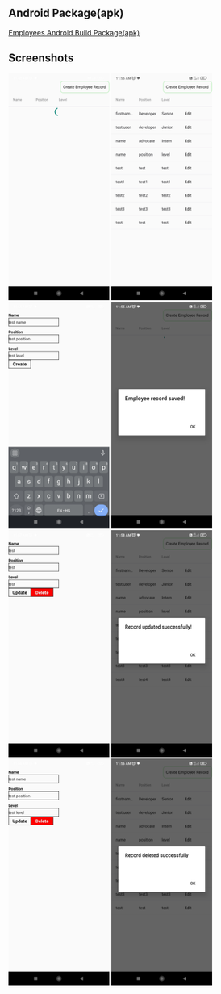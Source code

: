 ## Android Package(apk)
<a href="https://drive.google.com/file/d/13dff21X4HRlwnVfg-e5H9Z7h3Yg9sgru/view?usp=sharing">Employees Android Build Package(apk)</a>

## Screenshots
<div>
    <img src="./assets/1-ActivityIndicator.jpg" alt="ActivityIndicator" style="height:450px; width:200px;"/>
    <img src="./assets/2-EmployeesList.jpg" alt="EmployeesList" style="height:450px; width:200px;"/>
    <img src="./assets/3-RecordCreateForm.jpg" alt="RecordCreateForm" style="height:450px; width:200px;"/>
    <img src="./assets/4-RecordCreated.jpg" alt="RecordCreated" style="height:450px; width:200px;"/>
    <img src="./assets/5-UpdationForm.jpg" alt="UpdationForm" style="height:450px; width:200px;"/>
    <img src="./assets/6-UpdationSuccess.jpg" alt="UpdationSuccess" style="height:450px; width:200px;"/>
    <img src="./assets/7-RecordDeletionForm.jpg" alt="RecordDeletionForm" style="height:450px; width:200px;"/>
    <img src="./assets/8-RecordDeletedSuccess.jpg" alt="RecordDeletedSuccess" style="height:450px; width:200px;"/>
</div>